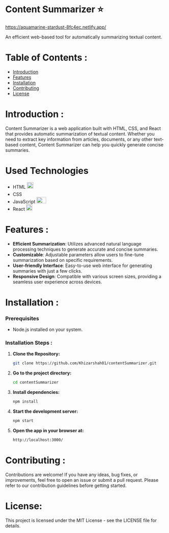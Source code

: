 # Content Summarizer ⭐

https://aquamarine-stardust-8fc4ec.netlify.app/


An efficient web-based tool for automatically summarizing textual content.

# Table of Contents :

- [Introduction](#introduction)
- [Features](#features)
- [Installation](#installation)
- [Contributing](#contributing)
- [License](#license)


# Introduction :

Content Summarizer is a web application built with HTML, CSS, and React that provides automatic summarization of textual content. Whether you need to extract key information from articles, documents, or any other text-based content, Content Summarizer can help you quickly generate concise summaries.

# Used Technologies

- HTML <img src="https://encrypted-tbn0.gstatic.com/images?q=tbn:ANd9GcQpngGRjYX1ca7qAADU3K6eGLj7ShQE3L2otdzfryl_Y9Ht2QRoQKYQbsXd36XIxMbYOw0&usqp=CAU" width="20" height="20">
- CSS <img src="https://upload.wikimedia.org/wikipedia/commons/thumb/d/d5/CSS3_logo_and_wordmark.svg/1200px-CSS3_logo_and_wordmark.svg.png" width="15" height="20">
- JavaScript <img src="https://1000logos.net/wp-content/uploads/2020/09/JavaScript-Logo.png" width="30" height="20">
- React <img src="https://cdn4.iconfinder.com/data/icons/logos-3/600/React.js_logo-512.png" width="20" height="20">

# Features :

- **Efficient Summarization**: Utilizes advanced natural language processing techniques to generate accurate and concise summaries.
- **Customizable**: Adjustable parameters allow users to fine-tune summarization based on specific requirements.
- **User-friendly Interface**: Easy-to-use web interface for generating summaries with just a few clicks.
- **Responsive Design**: Compatible with various screen sizes, providing a seamless user experience across devices.


# Installation :

### Prerequisites

- Node.js installed on your system.

### Installation Steps :

1. **Clone the Repository:**

   ```bash
   git clone https://github.com/Khizarshah01/contentSummarizer.git

2. **Go to the project directory:**

   ```bash
   cd contentSummarizer

3. **Install dependencies:**

   ```bash
   npm install


4. **Start the development server:**

   ```bash
   npm start

5. **Open the app in your browser at:**

    ```bash
    http://localhost:3000/


# Contributing :
Contributions are welcome! If you have any ideas, bug fixes, or improvements, feel free to open an issue or submit a pull request. Please refer to our contribution guidelines before getting started.

# License:

This project is licensed under the MIT License - see the LICENSE file for details.
